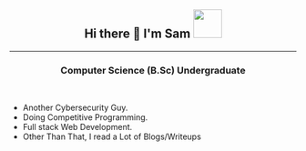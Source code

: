 <h2 align="center"> Hi there 👋 I'm Sam <img src="https://media.giphy.com/media/mGcNjsfWAjY5AEZNw6/giphy.gif" width="50"></h2>
<hr>
<h3 align="center">Computer Science (B.Sc) Undergraduate </h3>
<br />

-  Another Cybersecurity Guy.
-  Doing Competitive Programming.
-  Full stack Web Development.
-  Other Than That, I read a Lot of Blogs/Writeups
